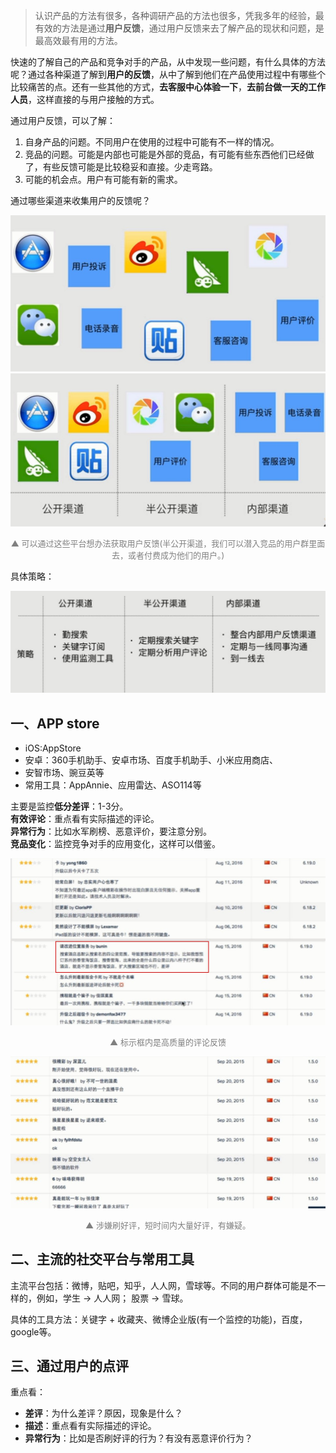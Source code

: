 

> 认识产品的方法有很多，各种调研产品的方法也很多，凭我多年的经验，最有效的方法是通过**用户反馈**，通过用户反馈来去了解产品的现状和问题，是最高效最有用的方法。

快速的了解自己的产品和竞争对手的产品，从中发现一些问题，有什么具体的方法呢？通过各种渠道了解到**用户的反馈**，从中了解到他们在产品使用过程中有哪些个比较痛苦的点。还有一些其他的方式，**去客服中心体验一下**，**去前台做一天的工作人员**，这样直接的与用户接触的方式。


通过用户反馈，可以了解：

1. 自身产品的问题。不同用户在使用的过程中可能有不一样的情况。
2. 竞品的问题。可能是内部也可能是外部的竞品，有可能有些东西他们已经做了，有些反馈可能是比较稳妥和直接。少走弯路。
3. 可能的机会点。用户有可能有新的需求。

通过哪些渠道来收集用户的反馈呢？


![](./04-2_01.jpg)
![](./04-2_02.jpg)

<div style="font-size:13px;color:gray;text-align:center">▲ 可以通过这些平台想办法获取用户反馈(半公开渠道，我们可以潜入竞品的用户群里面去，或者付费成为他们的用户。)</div>


具体策略：

![](./04-2_03.jpg)

## 一、APP store


* iOS:AppStore
* 安卓：360手机助手、安卓市场、百度手机助手、小米应用商店、
* 安智市场、豌豆英等
* 常用工具：AppAnnie、应用雷达、ASO114等

主要是监控**低分差评**：1-3分。  
**有效评论**：重点看有实际描述的评论。  
**异常行为**：比如水军刷榜、恶意评价，要注意分别。  
**竞品变化**：监控竞争对手的应用变化，这样可以借鉴。

![](./04-2_04.jpg)

<div style="font-size:13px;color:gray;text-align:center">▲ 标示框内是高质量的评论反馈</div>

![](./04-2_05.jpg)

<div style="font-size:13px;color:gray;text-align:center">▲ 涉嫌刷好评，短时间内大量好评，有嫌疑。</div>


## 二、主流的社交平台与常用工具


主流平台包括：微博，贴吧，知乎，人人网，雪球等。不同的用户群体可能是不一样的，例如，学生 -> 人人网； 股票 -> 雪球。

具体的工具方法：关键字 + 收藏夹、微博企业版(有一个监控的功能)，百度，google等。

## 三、通过用户的点评

重点看：

* **差评**：为什么差评？原因，现象是什么？
* **描述**：重点看有实际描述的评论。
* **异常行为**：比如是否刷好评的行为？有没有恶意评价行为？
